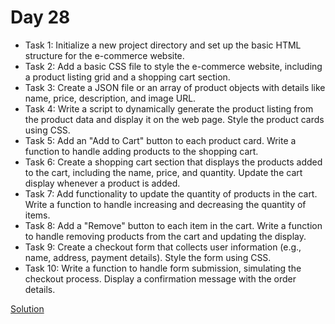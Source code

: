 # Day 28

* Task 1: Initialize a new project directory and set up the basic HTML structure for the e-commerce website.
* Task 2: Add a basic CSS file to style the e-commerce website, including a product listing grid and a shopping cart section.
* Task 3: Create a JSON file or an array of product objects with details like name, price, description, and image URL.
* Task 4: Write a script to dynamically generate the product listing from the product data and display it on the web page. Style the product cards using CSS.
* Task 5: Add an "Add to Cart" button to each product card. Write a function to handle adding products to the shopping cart.
* Task 6: Create a shopping cart section that displays the products added to the cart, including the name, price, and quantity. Update the cart display whenever a product is added.
* Task 7: Add functionality to update the quantity of products in the cart. Write a function to handle increasing and decreasing the quantity of items.
* Task 8: Add a "Remove" button to each item in the cart. Write a function to handle removing products from the cart and updating the display.
* Task 9: Create a checkout form that collects user information (e.g., name, address, payment details). Style the form using CSS.
* Task 10: Write a function to handle form submission, simulating the checkout process. Display a confirmation message with the order details.


[Solution](./Day_28_Solution.js)